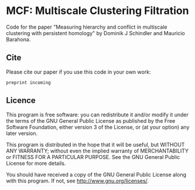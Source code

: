 # MCF: Multiscale Clustering Filtration

Code for the paper "Measuring hierarchy and conflict in multiscale clustering with persistent homology" by Dominik J Schindler and Mauricio Barahona.

## Cite

Please cite our paper if you use this code in your own work:

```
preprint incoming
```

## Licence

This program is free software: you can redistribute it and/or modify it under the terms of the GNU General Public License as published by the Free Software Foundation, either version 3 of the License, or (at your option) any later version.

This program is distributed in the hope that it will be useful, but WITHOUT ANY WARRANTY; without even the implied warranty of MERCHANTABILITY or FITNESS FOR A PARTICULAR PURPOSE. See the GNU General Public License for more details.

You should have received a copy of the GNU General Public License along with this program. If not, see http://www.gnu.org/licenses/.